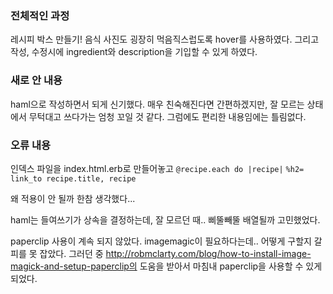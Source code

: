 ### 전체적인 과정
레시피 박스 만들기! 음식 사진도 굉장히 먹음직스럽도록 hover를 사용하였다. 그리고 작성, 수정시에 ingredient와 description을 기입할 수 있게 하였다.
### 새로 안 내용
haml으로 작성하면서 되게 신기했다. 매우 친숙해진다면 간편하겠지만, 잘 모르는 상태에서 무턱대고 쓰다가는 엄청 꼬일 것 같다. 그럼에도 편리한 내용임에는 틀림없다.
### 오류 내용
인덱스 파일을 index.html.erb로 만들어놓고 
```@recipe.each do |recipe|```
```%h2= link_to recipe.title, recipe```

왜 적용이 안 될까 한참 생각했다...

haml는 들여쓰기가 상속을 결정하는데, 잘 모르던 때.. 삐뚤빼뚤 배열될까 고민했었다.

paperclip 사용이 계속 되지 않았다. imagemagic이 필요하다는데.. 어떻게 구할지 갈피를 못 잡았다. 
그러던 중 http://robmclarty.com/blog/how-to-install-image-magick-and-setup-paperclip의 도움을 받아서
마침내 paperclip을 사용할 수 있게 되었다.